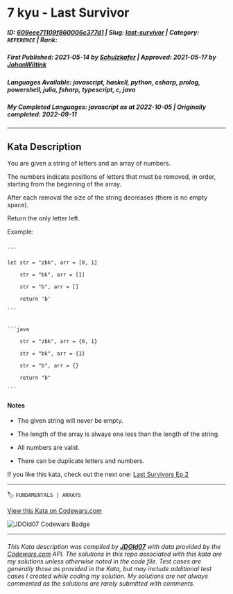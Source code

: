 # 7 kyu - Last Survivor

##### **ID**: [609eee71109f860006c377d1](https://www.codewars.com/kata/609eee71109f860006c377d1) | **Slug**: [last-survivor](https://www.codewars.com/kata/609eee71109f860006c377d1) | **Category**: `REFERENCE` | **Rank**: <span style="color:white">7 kyu</span>

##### **First Published**: 2021-05-14 ***by*** [Schulzkafer](https://www.codewars.com/users/Schulzkafer) | **Approved**: 2021-05-17 ***by*** [JohanWiltink](https://www.codewars.com/users/JohanWiltink)

##### **Languages Available**: javascript, haskell, python, csharp, prolog, powershell, julia, fsharp, typescript, c, java

##### **My Completed Languages**: javascript ***as at*** 2022-10-05 | **Originally completed**: 2022-09-11

---

## Kata Description


You are given a string of letters and an array of numbers.  

The numbers indicate positions of letters that must be removed, in order, starting from the beginning of the array.  

After each removal the size of the string decreases (there is no empty space).  

Return the only letter left.



Example:





~~~if-not:java

```

let str = "zbk", arr = [0, 1]

    str = "bk", arr = [1]

    str = "b", arr = []

    return 'b'

```

~~~



~~~if:java

```java

    str = "zbk", arr = {0, 1}

    str = "bk", arr = {1}

    str = "b", arr = {}

    return "b"

```

~~~



#### Notes



* The given string will never be empty.

* The length of the array is always one less than the length of the string.

* All numbers are valid.

* There can be duplicate letters and numbers.



If you like this kata, check out the next one: [Last Survivors Ep.2](https://www.codewars.com/kata/60a1aac7d5a5fc0046c89651)



---


🏷 `FUNDAMENTALS | ARRAYS`


[View this Kata on Codewars.com](https://www.codewars.com/kata/609eee71109f860006c377d1)

![](https://www.codewars.com/users/jdold07/badges/large "JDOld07 Codewars Badge")

---

###### *This Kata description was compiled by [**JDOld07**](https://tpstech.dev) with data provided by the [Codewars.com](https://www.codewars.com) API.  The solutions in this repo associated with this kata are my solutions unless otherwise noted in the code file.  Test cases are generally those as provided in the Kata, but may include additional test cases I created while coding my solution.  My solutions are not always commented as the solutions are rarely submitted with comments.*
